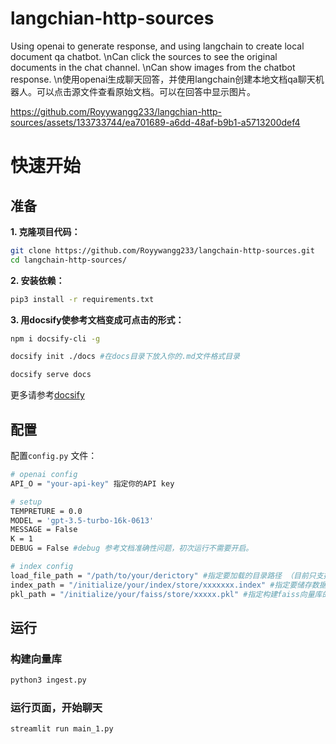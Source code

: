 # langchian-http-sources
Using openai to generate response, and using langchain to create local document qa chatbot. 
\nCan click the sources to see the original documents in the chat channel.
\nCan show images from the chatbot response. 
\n使用openai生成聊天回答，并使用langchain创建本地文档qa聊天机器人。可以点击源文件查看原始文档。可以在回答中显示图片。


https://github.com/Royywangg233/langchian-http-sources/assets/133733744/ea701689-a6dd-48af-b9b1-a5713200def4

# 快速开始

## 准备

**1. 克隆项目代码：**

``` bash
git clone https://github.com/Royywangg233/langchain-http-sources.git
cd langchain-http-sources/
```

**2. 安装依赖：** 

``` bash
pip3 install -r requirements.txt
```

**3. 用docsify使参考文档变成可点击的形式：**

``` bash
npm i docsify-cli -g
```

``` bash
docsify init ./docs #在docs目录下放入你的.md文件格式目录
```

``` bash
docsify serve docs
```
更多请参考[docsify](https://docsify.js.org/#/quickstart?id=initialize)


## 配置

配置`config.py` 文件：

``` bash
# openai config
API_O = "your-api-key" 指定你的API key

# setup
TEMPRETURE = 0.0
MODEL = 'gpt-3.5-turbo-16k-0613'
MESSAGE = False
K = 1
DEBUG = False #debug 参考文档准确性问题，初次运行不需要开启。

# index config
load_file_path = "/path/to/your/derictory" #指定要加载的目录路径 （目前只支持markdwon格式）
index_path = "/initialize/your/index/store/xxxxxxx.index" #指定要储存数据的向量库的路径
pkl_path = "/initialize/your/faiss/store/xxxxx.pkl" #指定构建faiss向量库的路径
```


## 运行

### 构建向量库

``` bash
python3 ingest.py
```

### 运行页面，开始聊天

``` bash
streamlit run main_1.py
```

